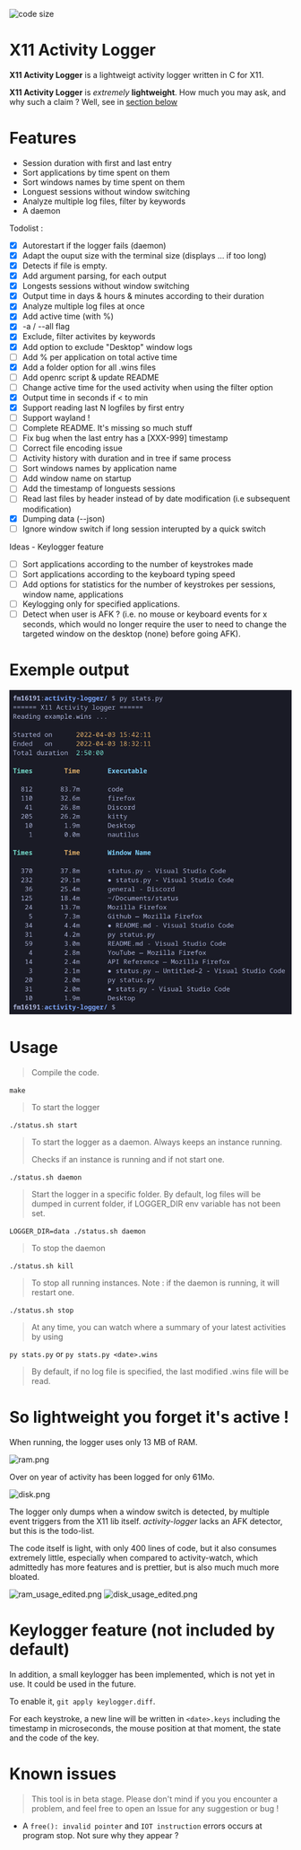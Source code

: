 ![code size](https://img.shields.io/github/languages/code-size/fm16191/activity-logger?style=flat)
# X11 Activity Logger

**X11 Activity Logger** is a lightweigt activity logger written in C for X11.

**X11 Activity Logger** is *extremely* **lightweight**. How much you may ask, and why such a claim ? Well, see in [section below](#So-lightweight-you-forget-it's-active-!)


# Features

- Session duration with first and last entry
- Sort applications by time spent on them
- Sort windows names by time spent on them
- Longuest sessions without window switching
- Analyze multiple log files, filter by keywords
- A daemon

Todolist : 
- [x] Autorestart if the logger fails (daemon)
- [x] Adapt the ouput size with the terminal size (displays ... if too long)
- [x] Detects if file is empty.
- [x] Add argument parsing, for each output
- [x] Longests sessions without window switching
- [x] Output time in days & hours & minutes according to their duration
- [x] Analyze multiple log files at once
- [x] Add active time (with %)
- [x] -a / --all flag
- [x] Exclude, filter activites by keywords
- [x] Add option to exclude "Desktop" window logs
- [ ] Add % per application on total active time
- [x] Add a folder option for all .wins files
- [ ] Add openrc script & update README
- [ ] Change active time for the used activity when using the filter option
- [x] Output time in seconds if < to  min
- [x] Support reading last N logfiles by first entry
- [ ] Support wayland !
- [ ] Complete README. It's missing so much stuff
- [ ] Fix bug when the last entry has a [XXX-999] timestamp
- [ ] Correct file encoding issue
- [ ] Activity history with duration and in tree if same process
- [ ] Sort windows names by application name
- [ ] Add window name on startup
- [ ] Add the timestamp of longuests sessions
- [ ] Read last files by header instead of by date modification (i.e subsequent modification)
- [x] Dumping data (--json)
- [ ] Ignore window switch if long session interupted by a quick switch

Ideas - Keylogger feature
- [ ] Sort applications according to the number of keystrokes made
- [ ] Sort applications according to the keyboard typing speed
- [ ] Add options for statistics for the number of keystrokes per sessions, window name, applications
- [ ] Keylogging only for specified applications.
- [ ] Detect when user is AFK ? (i.e. no mouse or keyboard events for x seconds, which would no longer require the user to need to change the targeted window on the desktop (none) before going AFK).

# Exemple output

![example.png](example.png)

# Usage

> Compile the code.

`make`

> To start the logger

`./status.sh start`

> To start the logger as a daemon. Always keeps an instance running.
> 
> Checks if an instance is running and if not start one.

`./status.sh daemon`

> Start the logger in a specific folder. By default, log files will be dumped in current folder, if LOGGER_DIR env variable has not been set.

`LOGGER_DIR=data ./status.sh daemon`

> To stop the daemon

`./status.sh kill`

> To stop all running instances. Note : if the daemon is running, it will restart one.

`./status.sh stop`

> At any time, you can watch where a summary of your latest activities by using

`py stats.py` or `py stats.py <date>.wins`

> By default, if no log file is specified, the last modified .wins file will be read.

# So lightweight you forget it's active !

When running, the logger uses only 13 MB of RAM.

![ram.png](ram.png)

Over on year of activity has been logged for only 61Mo.

![disk.png](disk.png)

The logger only dumps when a window switch is detected, by multiple event triggers from the X11 lib itself.
*activity-logger* lacks an AFK detector, but this is the todo-list.

The code itself is light, with only 400 lines of code, but it also consumes extremely little, especially when compared to activity-watch, which admittedly has more features and is prettier, but is also much much more bloated.

![ram_usage_edited.png](ram_usage_edited.png)
![disk_usage_edited.png](disk_usage_edited.png)

# Keylogger feature (not included by default)
In addition, a small keylogger has been implemented, which is not yet in use. It could be used in the future.

To enable it, `git apply keylogger.diff`.

For each keystroke, a new line will be written in `<date>.keys` including the timestamp in microseconds, the mouse position at that moment, the state and the code of the key.

# Known issues

> This tool is in beta stage. Please don't mind if you you encounter a problem, and feel free to open an Issue for any suggestion or bug !

- A `free(): invalid pointer` and `IOT instruction` errors occurs at program stop. Not sure why they appear ?
